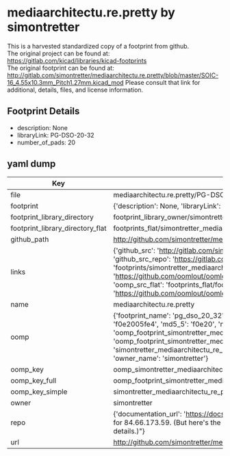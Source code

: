 # mediaarchitectu.re.pretty by simontretter  
This is a harvested standardized copy of a footprint from github.  
The original project can be found at:  
https://gitlab.com/kicad/libraries/kicad-footprints  
The original footprint can be found at:
http://gitlab.com/simontretter/mediaarchitectu.re.pretty/blob/master/SOIC-16_4.55x10.3mm_Pitch1.27mm.kicad_mod
Please consult that link for additional, details, files, and license information.  
## Footprint Details
* description: None  
* libraryLink: PG-DSO-20-32  
* number_of_pads: 20  
## yaml dump  
| Key | Value |  
| --- | --- |  
| file | mediaarchitectu.re.pretty/PG-DSO-20-32.kicad_mod |  
| footprint | {'description': None, 'libraryLink': 'PG-DSO-20-32', 'number_of_pads': 20} |  
| footprint_library_directory | footprint_library_owner/simontretter_mediaarchitectu.re.pretty |  
| footprint_library_directory_flat | footprints_flat/simontretter_mediaarchitectu_re_pg_dso_20_32/working |  
| github_path | http://github.com/simontretter/mediaarchitectu.re.pretty/blob/master/PG-DSO-20-32.kicad_mod |  
| links | {'github_src': 'http://gitlab.com/simontretter/mediaarchitectu.re.pretty/blob/master/SOIC-16_4.55x10.3mm_Pitch1.27mm.kicad_mod', 'github_src_repo': 'https://gitlab.com/kicad/libraries/kicad-footprints', 'oomp_bot': 'footprints/simontretter_mediaarchitectu_re_pg_dso_20_32/working', 'oomp_bot_github': 'https://github.com/oomlout/oomlout_oomp_footprint_bot/tree/main/footprints/simontretter_mediaarchitectu_re_pg_dso_20_32/working', 'oomp_src_flat': 'footprints_flat/footprints_flat/simontretter_mediaarchitectu_re_pg_dso_20_32/working', 'oomp_src_flat_github': 'https://github.com/oomlout/oomlout_oomp_footprint_src/tree/main/footprints_flat/simontretter_mediaarchitectu_re_pg_dso_20_32/working'} |  
| name | mediaarchitectu.re.pretty |  
| oomp | {'footprint_name': 'pg_dso_20_32', 'library_name': 'mediaarchitectu_re', 'md5': 'f0e2005fe4e5a9607703ab402a2f3d97', 'md5_10': 'f0e2005fe4', 'md5_5': 'f0e20', 'md5_6': 'f0e200', 'oomp_key': 'oomp_simontretter_mediaarchitectu_re_pg_dso_20_32', 'oomp_key_extra': 'oomp_footprint_simontretter_mediaarchitectu_re_pg_dso_20_32', 'oomp_key_full': 'oomp_footprint_simontretter_mediaarchitectu_re_pg_dso_20_32_f0e200', 'oomp_key_simple': 'simontretter_mediaarchitectu_re_pg_dso_20_32', 'original_filename': 'mediaarchitectu.re.pretty/PG-DSO-20-32.kicad_mod', 'owner_name': 'simontretter'} |  
| oomp_key | oomp_simontretter_mediaarchitectu_re_pg_dso_20_32 |  
| oomp_key_full | oomp_footprint_simontretter_mediaarchitectu_re_pg_dso_20_32 |  
| oomp_key_simple | simontretter_mediaarchitectu_re_pg_dso_20_32 |  
| owner | simontretter |  
| repo | {'documentation_url': 'https://docs.github.com/rest/overview/resources-in-the-rest-api#rate-limiting', 'message': "API rate limit exceeded for 84.66.173.59. (But here's the good news: Authenticated requests get a higher rate limit. Check out the documentation for more details.)"} |  
| url | http://github.com/simontretter/mediaarchitectu.re.pretty |  

